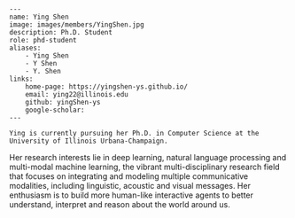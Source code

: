
    ---
    name: Ying Shen
    image: images/members/YingShen.jpg
    description: Ph.D. Student
    role: phd-student
    aliases:
        - Ying Shen
        - Y Shen
        - Y. Shen
    links: 
        home-page: https://yingshen-ys.github.io/
        email: ying22@illinois.edu
        github: yingShen-ys
        google-scholar:  
    ---

    Ying is currently pursuing her Ph.D. in Computer Science at the University of Illinois Urbana-Champaign.

Her research interests lie in deep learning, natural language processing and multi-modal machine learning, the vibrant multi-disciplinary research field that focuses on integrating and modeling multiple communicative modalities, including linguistic, acoustic and visual messages. Her enthusiasm is to build more human-like interactive agents to better understand, interpret and reason about the world around us.
    